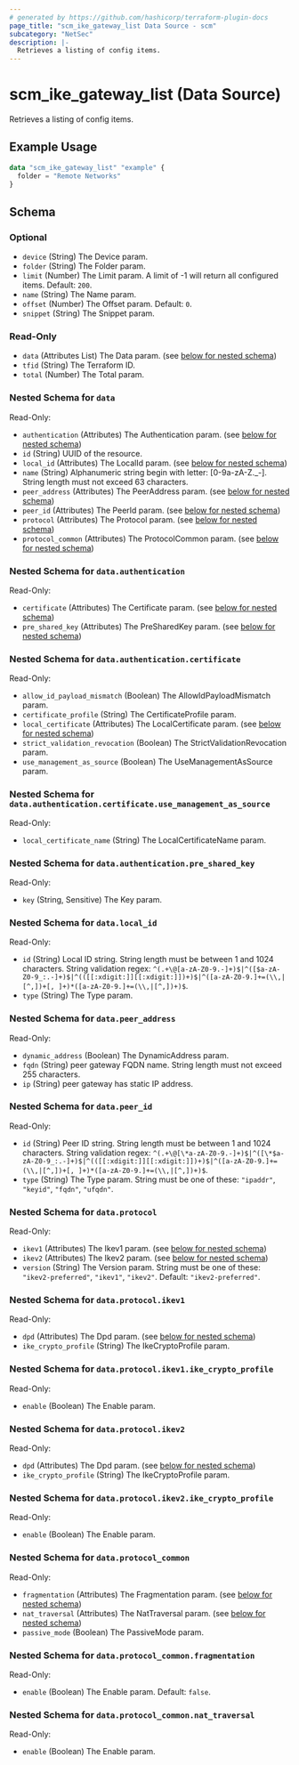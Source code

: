 ```yaml
---
# generated by https://github.com/hashicorp/terraform-plugin-docs
page_title: "scm_ike_gateway_list Data Source - scm"
subcategory: "NetSec"
description: |-
  Retrieves a listing of config items.
---
```


# scm_ike_gateway_list (Data Source)

Retrieves a listing of config items.

## Example Usage

```terraform
data "scm_ike_gateway_list" "example" {
  folder = "Remote Networks"
}
```

<!-- schema generated by tfplugindocs -->
## Schema

### Optional

- `device` (String) The Device param.
- `folder` (String) The Folder param.
- `limit` (Number) The Limit param. A limit of -1 will return all configured items. Default: `200`.
- `name` (String) The Name param.
- `offset` (Number) The Offset param. Default: `0`.
- `snippet` (String) The Snippet param.

### Read-Only

- `data` (Attributes List) The Data param. (see [below for nested schema](#nestedatt--data))
- `tfid` (String) The Terraform ID.
- `total` (Number) The Total param.

<a id="nestedatt--data"></a>
### Nested Schema for `data`

Read-Only:

- `authentication` (Attributes) The Authentication param. (see [below for nested schema](#nestedatt--data--authentication))
- `id` (String) UUID of the resource.
- `local_id` (Attributes) The LocalId param. (see [below for nested schema](#nestedatt--data--local_id))
- `name` (String) Alphanumeric string begin with letter: [0-9a-zA-Z._-]. String length must not exceed 63 characters.
- `peer_address` (Attributes) The PeerAddress param. (see [below for nested schema](#nestedatt--data--peer_address))
- `peer_id` (Attributes) The PeerId param. (see [below for nested schema](#nestedatt--data--peer_id))
- `protocol` (Attributes) The Protocol param. (see [below for nested schema](#nestedatt--data--protocol))
- `protocol_common` (Attributes) The ProtocolCommon param. (see [below for nested schema](#nestedatt--data--protocol_common))

<a id="nestedatt--data--authentication"></a>
### Nested Schema for `data.authentication`

Read-Only:

- `certificate` (Attributes) The Certificate param. (see [below for nested schema](#nestedatt--data--authentication--certificate))
- `pre_shared_key` (Attributes) The PreSharedKey param. (see [below for nested schema](#nestedatt--data--authentication--pre_shared_key))

<a id="nestedatt--data--authentication--certificate"></a>
### Nested Schema for `data.authentication.certificate`

Read-Only:

- `allow_id_payload_mismatch` (Boolean) The AllowIdPayloadMismatch param.
- `certificate_profile` (String) The CertificateProfile param.
- `local_certificate` (Attributes) The LocalCertificate param. (see [below for nested schema](#nestedatt--data--authentication--certificate--local_certificate))
- `strict_validation_revocation` (Boolean) The StrictValidationRevocation param.
- `use_management_as_source` (Boolean) The UseManagementAsSource param.

<a id="nestedatt--data--authentication--certificate--local_certificate"></a>
### Nested Schema for `data.authentication.certificate.use_management_as_source`

Read-Only:

- `local_certificate_name` (String) The LocalCertificateName param.



<a id="nestedatt--data--authentication--pre_shared_key"></a>
### Nested Schema for `data.authentication.pre_shared_key`

Read-Only:

- `key` (String, Sensitive) The Key param.



<a id="nestedatt--data--local_id"></a>
### Nested Schema for `data.local_id`

Read-Only:

- `id` (String) Local ID string. String length must be between 1 and 1024 characters. String validation regex: `^(.+\@[a-zA-Z0-9.-]+)$|^([$a-zA-Z0-9_:.-]+)$|^(([[:xdigit:]][[:xdigit:]])+)$|^([a-zA-Z0-9.]+=(\\,|[^,])+[, ]+)*([a-zA-Z0-9.]+=(\\,|[^,])+)$`.
- `type` (String) The Type param.


<a id="nestedatt--data--peer_address"></a>
### Nested Schema for `data.peer_address`

Read-Only:

- `dynamic_address` (Boolean) The DynamicAddress param.
- `fqdn` (String) peer gateway FQDN name. String length must not exceed 255 characters.
- `ip` (String) peer gateway has static IP address.


<a id="nestedatt--data--peer_id"></a>
### Nested Schema for `data.peer_id`

Read-Only:

- `id` (String) Peer ID string. String length must be between 1 and 1024 characters. String validation regex: `^(.+\@[\*a-zA-Z0-9.-]+)$|^([\*$a-zA-Z0-9_:.-]+)$|^(([[:xdigit:]][[:xdigit:]])+)$|^([a-zA-Z0-9.]+=(\\,|[^,])+[, ]+)*([a-zA-Z0-9.]+=(\\,|[^,])+)$`.
- `type` (String) The Type param. String must be one of these: `"ipaddr"`, `"keyid"`, `"fqdn"`, `"ufqdn"`.


<a id="nestedatt--data--protocol"></a>
### Nested Schema for `data.protocol`

Read-Only:

- `ikev1` (Attributes) The Ikev1 param. (see [below for nested schema](#nestedatt--data--protocol--ikev1))
- `ikev2` (Attributes) The Ikev2 param. (see [below for nested schema](#nestedatt--data--protocol--ikev2))
- `version` (String) The Version param. String must be one of these: `"ikev2-preferred"`, `"ikev1"`, `"ikev2"`. Default: `"ikev2-preferred"`.

<a id="nestedatt--data--protocol--ikev1"></a>
### Nested Schema for `data.protocol.ikev1`

Read-Only:

- `dpd` (Attributes) The Dpd param. (see [below for nested schema](#nestedatt--data--protocol--ikev1--dpd))
- `ike_crypto_profile` (String) The IkeCryptoProfile param.

<a id="nestedatt--data--protocol--ikev1--dpd"></a>
### Nested Schema for `data.protocol.ikev1.ike_crypto_profile`

Read-Only:

- `enable` (Boolean) The Enable param.



<a id="nestedatt--data--protocol--ikev2"></a>
### Nested Schema for `data.protocol.ikev2`

Read-Only:

- `dpd` (Attributes) The Dpd param. (see [below for nested schema](#nestedatt--data--protocol--ikev2--dpd))
- `ike_crypto_profile` (String) The IkeCryptoProfile param.

<a id="nestedatt--data--protocol--ikev2--dpd"></a>
### Nested Schema for `data.protocol.ikev2.ike_crypto_profile`

Read-Only:

- `enable` (Boolean) The Enable param.




<a id="nestedatt--data--protocol_common"></a>
### Nested Schema for `data.protocol_common`

Read-Only:

- `fragmentation` (Attributes) The Fragmentation param. (see [below for nested schema](#nestedatt--data--protocol_common--fragmentation))
- `nat_traversal` (Attributes) The NatTraversal param. (see [below for nested schema](#nestedatt--data--protocol_common--nat_traversal))
- `passive_mode` (Boolean) The PassiveMode param.

<a id="nestedatt--data--protocol_common--fragmentation"></a>
### Nested Schema for `data.protocol_common.fragmentation`

Read-Only:

- `enable` (Boolean) The Enable param. Default: `false`.


<a id="nestedatt--data--protocol_common--nat_traversal"></a>
### Nested Schema for `data.protocol_common.nat_traversal`

Read-Only:

- `enable` (Boolean) The Enable param.
